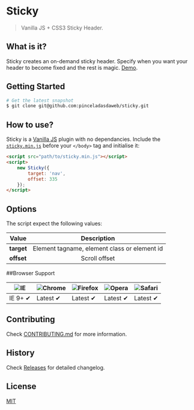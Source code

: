# Sticky
> Vanilla JS + CSS3 Sticky Header.

## What is it?
Sticky creates an on-demand sticky header. Specify when you want your header to become fixed and the rest is magic. [Demo](http://www.pinceladasdaweb.com.br/blog/uploads/sticky/).

## Getting Started

```bash
# Get the latest snapshot
$ git clone git@github.com:pinceladasdaweb/sticky.git
```

## How to use?
Sticky is a [Vanilla JS](http://vanilla-js.com/) plugin with no dependancies. Include the [`sticky.min.js`](build/sticky.min.js) before your ```</body>``` tag and initialise it:

```html
<script src="path/to/sticky.min.js"></script>
<script>
	new Sticky({
	    target: 'nav',
	    offset: 335 
	});
</script>
```

## Options
The script expect the following values:

| Value                              | Description                                                 |
| ---------------------------------- |:-----------------------------------------------------------:|
| **target**                         | Element tagname, element class or element id |
| **offset**                         | Scroll offset |

##Browser Support

![IE](https://cloud.githubusercontent.com/assets/398893/3528325/20373e76-078e-11e4-8e3a-1cb86cf506f0.png) | ![Chrome](https://cloud.githubusercontent.com/assets/398893/3528328/23bc7bc4-078e-11e4-8752-ba2809bf5cce.png) | ![Firefox](https://cloud.githubusercontent.com/assets/398893/3528329/26283ab0-078e-11e4-84d4-db2cf1009953.png) | ![Opera](https://cloud.githubusercontent.com/assets/398893/3528330/27ec9fa8-078e-11e4-95cb-709fd11dac16.png) | ![Safari](https://cloud.githubusercontent.com/assets/398893/3528331/29df8618-078e-11e4-8e3e-ed8ac738693f.png)
--- | --- | --- | --- | --- |
IE 9+ ✔ | Latest ✔ | Latest ✔ | Latest ✔ | Latest ✔ |

## Contributing

Check [CONTRIBUTING.md](CONTRIBUTING.md) for more information.

## History

Check [Releases](https://github.com/pinceladasdaweb/sticky/releases) for detailed changelog.

## License
[MIT](LICENSE)